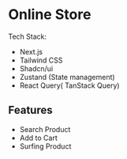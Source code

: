 # Online Store
Tech Stack:
- Next.js
- Tailwind CSS
- Shadcn/ui
- Zustand (State management)
- React Query( TanStack Query)

## Features

 - Search Product 
 - Add to Cart 
 - Surfing Product 